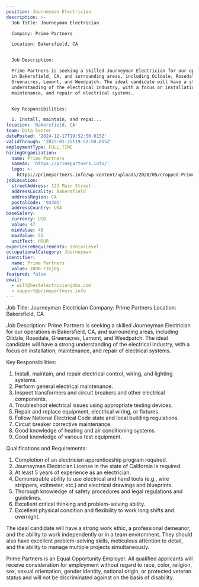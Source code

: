 ```yaml
---
position: Journeyman Electrician
description: >-
  Job Title: Journeyman Electrician

  Company: Prime Partners

  Location: Bakersfield, CA


  Job Description:

  Prime Partners is seeking a skilled Journeyman Electrician for our operations
  in Bakersfield, CA, and surrounding areas, including Oildale, Rosedale,
  Greenacres, Lamont, and Weedpatch. The ideal candidate will have a strong
  understanding of the electrical industry, with a focus on installation,
  maintenance, and repair of electrical systems. 


  Key Responsibilities:

  1. Install, maintain, and repai...
location: 'Bakersfield, CA'
team: Data Center
datePosted: '2024-12-17T19:52:50.015Z'
validThrough: '2025-01-25T19:52:50.015Z'
employmentType: FULL_TIME
hiringOrganization:
  name: Prime Partners
  sameAs: 'https://primepartners.info/'
  logo: >-
    https://primepartners.info/wp-content/uploads/2020/05/cropped-Prime-Partners-Logo-NO-BG-1-1.png
jobLocation:
  streetAddress: 123 Main Street
  addressLocality: Bakersfield
  addressRegion: CA
  postalCode: '93301'
  addressCountry: USA
baseSalary:
  currency: USD
  value: 47
  minValue: 40
  maxValue: 55
  unitText: HOUR
experienceRequirements: seniorLevel
occupationalCategory: Journeyman
identifier:
  name: Prime Partners
  value: JOUR-r3sj0g
featured: false
email:
  - will@bestelectricianjobs.com
  - support@primepartners.info
---
```




Job Title: Journeyman Electrician
Company: Prime Partners
Location: Bakersfield, CA

Job Description:
Prime Partners is seeking a skilled Journeyman Electrician for our operations in Bakersfield, CA, and surrounding areas, including Oildale, Rosedale, Greenacres, Lamont, and Weedpatch. The ideal candidate will have a strong understanding of the electrical industry, with a focus on installation, maintenance, and repair of electrical systems. 

Key Responsibilities:
1. Install, maintain, and repair electrical control, wiring, and lighting systems.
2. Perform general electrical maintenance.
3. Inspect transformers and circuit breakers and other electrical components.
4. Troubleshoot electrical issues using appropriate testing devices.
5. Repair and replace equipment, electrical wiring, or fixtures.
6. Follow National Electrical Code state and local building regulations.
7. Circuit breaker corrective maintenance.
8. Good knowledge of heating and air conditioning systems.
9. Good knowledge of various test equipment.

Qualifications and Requirements:
1. Completion of an electrician apprenticeship program required.
2. Journeyman Electrician License in the state of California is required.
3. At least 5 years of experience as an electrician.
4. Demonstrable ability to use electrical and hand tools (e.g., wire strippers, voltmeter, etc.) and electrical drawings and blueprints.
5. Thorough knowledge of safety procedures and legal regulations and guidelines.
6. Excellent critical thinking and problem-solving ability.
7. Excellent physical condition and flexibility to work long shifts and overnight.

The ideal candidate will have a strong work ethic, a professional demeanor, and the ability to work independently or in a team environment. They should also have excellent problem-solving skills, meticulous attention to detail, and the ability to manage multiple projects simultaneously. 

Prime Partners is an Equal Opportunity Employer. All qualified applicants will receive consideration for employment without regard to race, color, religion, sex, sexual orientation, gender identity, national origin, or protected veteran status and will not be discriminated against on the basis of disability.
